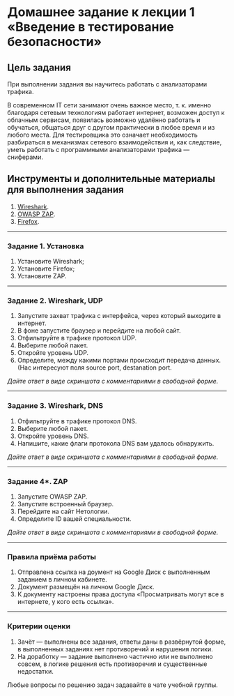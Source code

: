 # Домашнее задание к лекции 1 «Введение в тестирование безопасности»

### 

## Цель задания

При выполнении задания вы научитесь работать с анализаторами трафика.

В современном IT сети занимают очень важное место, т. к. именно благодаря сетевым технологиям работает интернет, возможен доступ к облачным сервисам, появилась возможно удалённо работать и обучаться, общаться друг с другом практически в любое время и из любого места. Для тестировщика это означает необходимость разбираться в механизмах сетевого взаимодействия и, как следствие, уметь работать с программными анализаторами трафика — сниферами.


## Инструменты и дополнительные материалы для выполнения задания

1. [Wireshark](https://www.wireshark.org/download.html).
2. [OWASP ZAP](https://www.zaproxy.org/download/).
3. [Firefox](https://www.mozilla.org/ru/firefox/new/).

------

### 

### Задание 1. Установка

1. Установите Wireshark;
2. Установите Firefox;
3. Установите ZAP.

------

### 

### Задание 2. Wireshark, UDP

1. Запустите захват трафика с интерфейса, через который выходите в интернет.
2. В фоне запустите браузер и перейдите на любой сайт.
3. Отфильтруйте в трафике протокол UDP.
4. Выберите любой пакет.
5. Откройте уровень UDP.
6. Определите, между какими портами происходит передача данных. (Нас интересуют поля sourсe port, destanation port.

*Дайте ответ в виде скриншота с комментариями в свободной форме.*

------

### 

### Задание 3. Wireshark, DNS

1. Отфильтруйте в трафике протокол DNS.
2. Выберите любой пакет.
3. Откройте уровень DNS.
4. Напишите, какие флаги протокола DNS вам удалось обнаружить.

*Дайте ответ в виде скриншота с комментариями в свободной форме.*

------

### Задание 4*. ZAP

1. Запустите OWASP ZAP.
2. Запустите встроенный браузер.
3. Перейдите на сайт Нетологии.
4. Определите ID вашей специальности.

*Дайте ответ в виде скриншота с комментариями в свободной форме.*

------

### Правила приёма работы

1. Отправлена ссылка на доумент на Google Диск с выполненным заданием в личном кабинете.
2. Документ размещён на личном Google Диск.
3. К документу настроены права доступа «Просматривать могут все в интернете, у кого есть ссылка».

------

### 

### Критерии оценки

1. Зачёт — выполнены все задания, ответы даны в развёрнутой форме, в выполненных заданиях нет противоречий и нарушения логики.
2. На доработку — задание выполнено частично или не выполнено совсем, в логике решения есть противоречия и существенные недостатки.

Любые вопросы по решению задач задавайте в чате учебной группы.
